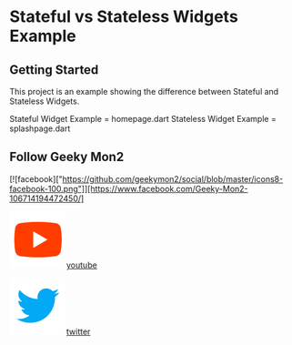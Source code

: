 # Stateful vs Stateless Widgets Example

## Getting Started

This project is an example showing the difference between Stateful and Stateless Widgets.

Stateful Widget Example = homepage.dart
Stateless Widget Example = splashpage.dart

## Follow Geeky Mon2

[![facebook]["https://github.com/geekymon2/social/blob/master/icons8-facebook-100.png"]][https://www.facebook.com/Geeky-Mon2-106714194472450/]

<img src="https://github.com/geekymon2/social/blob/master/icons8-play-button-100.png"/>[youtube]

<img src="https://github.com/geekymon2/social/blob/master/icons8-twitter-100.png"/>[twitter]

[youtube]: https://www.youtube.com/channel/UCAkvAE25-NRI1SAhRdRH1kw
[twitter]: https://twitter.com/Mon217595753